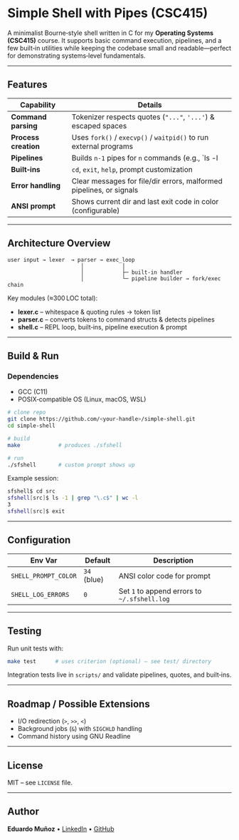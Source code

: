 # Simple Shell with Pipes (CSC415)

A minimalist Bourne‑style shell written in C for my **Operating Systems (CSC415)** course.  It supports basic command execution, pipelines, and a few built‑in utilities while keeping the codebase small and readable—perfect for demonstrating systems‑level fundamentals.

---

## Features
| Capability | Details |
|------------|---------|
| **Command parsing** | Tokenizer respects quotes (`"..."`, `'...'`) & escaped spaces | 
| **Process creation** | Uses `fork()` / `execvp()` / `waitpid()` to run external programs |
| **Pipelines** | Builds `n‑1` pipes for `n` commands (e.g., `ls -l | grep .c | wc -l`) |
| **Built‑ins** | `cd`, `exit`, `help`, prompt customization |
| **Error handling** | Clear messages for file/dir errors, malformed pipelines, or signals |
| **ANSI prompt** | Shows current dir and last exit code in color (configurable) |

---

## Architecture Overview
```
user input → lexer  → parser → exec_loop
                       │            │
                       │            ├─ built‑in handler
                       │            └─ pipeline builder → fork/exec chain
```
Key modules (≈300 LOC total):
- **lexer.c** – whitespace & quoting rules → token list
- **parser.c** – converts tokens to command structs & detects pipelines
- **shell.c**  – REPL loop, built‑ins, pipeline execution & prompt

---

## Build & Run
### Dependencies
* GCC (C11)
* POSIX‑compatible OS (Linux, macOS, WSL)

```bash
# clone repo
git clone https://github.com/<your‑handle>/simple-shell.git
cd simple-shell

# build
make            # produces ./sfshell

# run
./sfshell       # custom prompt shows up
```
Example session:
```sh
sfshell$ cd src
sfshell[src]$ ls -1 | grep "\.c$" | wc -l
3
sfshell[src]$ exit
```

---

## Configuration
| Env Var | Default | Description |
|---------|---------|-------------|
| `SHELL_PROMPT_COLOR` | `34` (blue) | ANSI color code for prompt |
| `SHELL_LOG_ERRORS`   | `0`         | Set `1` to append errors to `~/.sfshell.log` |

---

## Testing
Run unit tests with:
```bash
make test      # uses criterion (optional) – see test/ directory
```
Integration tests live in `scripts/` and validate pipelines, quotes, and built‑ins.

---

## Roadmap / Possible Extensions
* I/O redirection (`>`, `>>`, `<`)
* Background jobs (`&`) with `SIGCHLD` handling
* Command history using GNU Readline

---

## License
MIT – see `LICENSE` file.

---

## Author
**Eduardo Muñoz**  •  [LinkedIn](https://www.linkedin.com/in/eduardo-munoz-93b09523a)  •  [GitHub](https://github.com/smvckerz)
